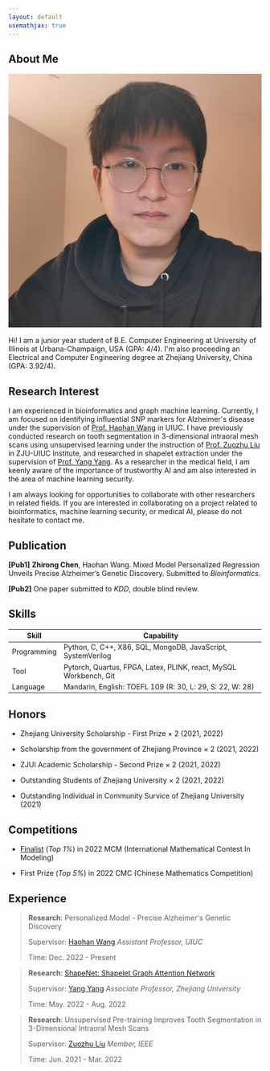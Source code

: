```yaml
---
layout: default
usemathjax: true
---
```


## About Me

<img class="profile-picture" src="img/me.jpg" >

Hi! I am a junior year student of B.E. Computer Engineering at University of Illinois at Urbana-Champaign, USA (GPA: 4/4). I'm also proceeding an Electrical and Computer Engineering degree at Zhejiang University, China (GPA: 3.92/4).



## Research Interest

I am experienced in bioinformatics and graph machine learning. Currently, I am focused on identifying influential SNP markers for Alzheimer's disease under the supervision of [Prof. Haohan Wang](https://haohanwang.github.io/) in UIUC. I have previously conducted research on tooth segmentation in 3-dimensional intraoral mesh scans using unsupervised learning under the instruction of [Prof. Zuozhu Liu](https://person.zju.edu.cn/en/lzz) in ZJU-UIUC Institute, and researched in shapelet extraction under the supervision of [Prof. Yang Yang](http://yangy.org). As a researcher in the medical field, I am keenly aware of the importance of trustworthy AI and am also interested in the area of machine learning security.

I am always looking for opportunities to collaborate with other researchers in related fields. If you are interested in collaborating on a project related to bioinformatics, machine learning security, or medical AI, please do not hesitate to contact me.


## Publication

**[Pub1]** **Zhirong Chen**, Haohan Wang. Mixed Model Personalized Regression Unveils Precise Alzheimer’s Genetic Discovery. Submitted to *Bioinformatics*.

**[Pub2]** One paper submitted to *KDD*, double blind review.


## Skills

Skill | Capability
-----|-------
Programming | Python, C, C++, X86, SQL, MongoDB, JavaScript, SystemVerilog
Tool | Pytorch, Quartus, FPGA, Latex, PLINK, react, MySQL Workbench, Git
Language | Mandarin, English: TOEFL 109 (R: 30, L: 29, S: 22, W: 28)



## Honors

- Zhejiang University Scholarship - First Prize $\times$ 2 (2021, 2022)

- Scholarship from the government of Zhejiang Province $\times$ 2 (2021, 2022)

- ZJUI Academic Scholarship - Second Prize $\times$ 2 (2021, 2022)

- Outstanding Students of Zhejiang University $\times$ 2 (2021, 2022)

- Outstanding Individual in Community Survice of Zhejiang University (2021)



## Competitions

- [Finalist](https://github.com/rong-hash/MCM_2022) (*Top 1%*) in 2022 MCM (International Mathematical Contest In Modeling)

- First Prize (*Top 5%*) in 2022 CMC (Chinese Mathematics Competition) 


## Experience

> **Research**: Personalized Model - Precise Alzheimer's Genetic Discovery
>
> Supervisor: [Haohan Wang](https://haohanwang.github.io/) *Assistant Professor, UIUC* 
>
> Time: Dec. 2022 - Present

> **Research**: [ShapeNet: Shapelet Graph Attention Network](https://github.com/rong-hash/AQOURSNet)
>
> Supervisor: [Yang Yang](http://yangy.org/) *Associate Professor, Zhejiang University* 
>
> Time: May. 2022 - Aug. 2022

> **Research**: Unsupervised Pre-training Improves Tooth Segmentation in 3-Dimensional Intraoral Mesh Scans
>
> Supervisor: [Zuozhu Liu](https://www.intl.zju.edu.cn/zh-hans/node/16391) *Member, IEEE* 
>
> Time: Jun. 2021 - Mar. 2022



